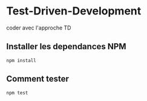 # Test-Driven-Development
coder avec l'approche TD

## Installer les dependances NPM 

```
npm install
```

## Comment tester
```
npm test
```

